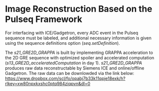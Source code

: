 # Image Reconstruction Based on the Pulseq Framework

For interfacing with ICE/Gadgetron, every ADC event in the Pulseq 
sequence must be labeled, and additional necessary information is given using the sequence 
definitions option (*seq.setDefinition*).

The *s21_GRE2D_GRAPPA* is built by implementing GRAPPA acceleration to the 2D GRE sequence with optimized spoiler and accelerated 
computation (*s13_GRE2D_acceleratedComputation* in day 1).
*s21_GRE2D_GRAPPA* produces raw data reconstructable by Siemens ICE and online/offline Gadgetron.
The raw data can be downlowded via the link below:   
https://www.dropbox.com/scl/fo/opabj7b33k11qpje18exk/h?rlkey=xw80npxkxshc0ptq984ziqpvn&dl=0
